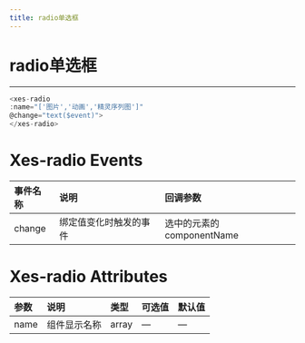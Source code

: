 ```yaml
---
title: radio单选框
---
```

# radio单选框
---
<xes-radio></xes-radio>

```js
<xes-radio  
:name="['图片','动画','精灵序列图']"  
@change="text($event)">
</xes-radio>
```
# Xes-radio Events
事件名称|说明|回调参数
:--|:--|:--
change|绑定值变化时触发的事件|选中的元素的componentName

# Xes-radio Attributes
参数        |说明                         |类型            |可选值|默认值
:---------  |:-------------------------- |:--             |:--  |:--
name        |组件显示名称                 |array           |—	    |—